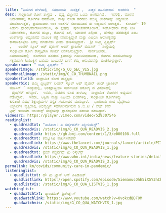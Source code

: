 ```yaml
---
title: "ಪಿಡುಗಿನ ವೇಳೆಯಲ್ಲಿ  ಸಮುದಾಯ  ಸುರಕ್ಷತೆ ,  ಎಚ್ಚರ ವಹಿಸಬೇಕಾದ  ಅಂಶಗಳು  "
desc: ಸಾಂಕ್ರಾಮಿಕ ರೋಗ ಶಾಸ್ತ್ರವು , ವೈದ್ಯ ವಿಜ್ಞಾನದ ಒಂದು ಅಂಗವಾಗಿದೆ.  ಇದರಲ್ಲಿ, ಮಾನವ
  ಜನಾಂಗಗಳಲ್ಲಿ ರೋಗಗಳ ಹರಡುವಿಕೆ, ಮತ್ತು ರೋಗ ಹರಡಲು ಮುಖ್ಯ ಅಂಶಗಳನ್ನು ಅಧ್ಯಯುನ
  ಮಾಡಲಾಗುತ್ತದೆ, ಪ್ರಮುಖವಾಗಿ ಅಂಕಿ ಅಂಶಗಳ ಸಹಾಯದಿಂದ ಈ ಅಧ್ಯಯನ ಸಾಗುತ್ತದೆ.  ಕೋವಿಡ್-‌ 19
  ಪಿಡುಗು ಪ್ರಾರಂಭವಾದಾಗಿನಿಂದಲೂ, ಈ ಕ್ಷೇತ್ರವು  ಪುನಃಚೇತನಗೊಂಡಿದೆ, ಸಂಶೋಧಕರು ಮತ್ತು ನೀತಿ
  ನಿರ್ಮಾಪಕರು, ರೋಗದ ಹುಟ್ಟು, ರೋಗವು ಏಕೆ, ಯಾವಾಗ ಎಲ್ಲಿಂದ , ಹೇಗೆಲ್ಲಾ ಹರಡುತ್ತದೆ ಎಂಬ
  ಅಂಶಗಳನ್ನು ಅಧ್ಯಯನದ ಮೂಲಕ ಪತ್ತೆ ಮಾಡುತ್ತಿದ್ದಾರೆ ಮತ್ತು ಎಲ್ಲರೂ ಆರೋಗ್ಯವನ್ನು
  ಕಾಪಾಡಿಕೊಳ್ಳಲು ಏನೆಲ್ಲ ಮಾಡಬೇಕು ಎಂದು ಚಿಂತಿಸುತ್ತಿದ್ದಾರೆ.  ಶ್ರೀ ಜಿಮ್ಮಿ ವ್ಹಿಟ್ವರ್ಥ್
  ,   ಲಂಡನ್‌ ಸ್ಕೂಲ್‌ ಆಫ್‌ ಹೈಜೀನ್‌ ಆಂಡ್‌ ಟ್ರಾಪಿಕಲ್‌ ಮೆಡಿಸಿನ್‌ ʼ ಸಂಸ್ಥೆಯಲ್ಲಿ
  ಸಾಂಕ್ರಾಮಿಕ ರೋಗ ಶಾಸ್ತ್ರಜ್ಞರಾಗಿ ಕಾರ್ಯ ನಿರ್ವಹಿಸುತ್ತಿದ್ದಾರೆ.  ಸಾರ್ವಜನಿಕರು,
  ಸಮುದಾಯದಲ್ಲಿ  ರೋಗಗಳು ಹರಡುವ ಕ್ರಮವನ್ನು ಗಮನಿಸುವುದರಿಂದ, ರೋಗದ ಹರಡುವಿಕೆಯನ್ನು
  ಸಕ್ಷಮವಾಗಿ ನಿಯಂತ್ರಿಸ ಬಹುದು ಎಂಬುದರ ಬಗಗೆ ತಮ್ಮ ಅನುಭವವನ್ನು ಹಂಚಿಕೊಳ್ಳುತ್ತಾರೆ.
speakername: " ಜಿಮ್ಮಿ ವ್ಹಿಟ್ವರ್ಥ್ "
speakerimage: /static/img/G_CO_SEC_VIS.jpg
thumbnailimage: /static/img/G_CO_THUMBNAIL.png
speakerfield: ಸಾಂಕ್ರಾಮಿಕ ರೋಗ ಶಾಸ್ತ್ರಜ್ಞರು
speakerbio: ಜಿಮ್ಮಿ ವ್ಹಿಟ್ವರ್ಥ್ ಲಂಡನ್‌ ಸ್ಕೂಲ್‌ ಆಫ್‌ ಹೈಜೀನ್‌ ಆಂಡ್‌ ಟ್ರಾಪಿಕಲ್‌
  ಮೆಡಿಸಿನ್‌ ʼ ಸಂಸ್ಥೆಯಲ್ಲಿ, ಅಂತರ್ರಾಷ್ಟ್ರೀಯ ಸಾರ್ವಜನಿಕ ಆರೋಗ್ಯ ದ ವಿಷಯದಲ್ಲಿ
   ಪ್ರೊಫೆಸರ್ ಆಗಿದ್ದಾರೆ.  ಇವರು, ಪಿಡುಗಿನ ರೂಪ ತಾಳಬಲ್ಲ  ಸಾಂಕ್ರಾಮಿಕ ರೋಗಗಳ ಅಧ್ಯಯನ
  ನೆಡೆಸಿದ್ದಾರೆ.  ಇವರು, ಆಫ್ರಿಕಾ ಮತ್ತು ಏಷಿಯಾ ಖಂಡಗಳಲ್ಲಿ, ಸಾಂಕ್ರಾಮಿಕ ರೋಗಗಳನ್ನು
  ಕುರಿತಂತೆ ವಿವಿಧ ಶಿಕ್ಷಣಕ್ರಮಗಳ ವಿಸ್ತೃತ ಸಂಶೋಧನೆ ಮಾಡಿದ್ದಾರೆ.  ಭಾರತೀಯ ಜೀವ ವೈದ್ಯಕೀಯ
  ವಿಜ್ಞಾನಿಗಳ ವೃತ್ತಿಯಲ್ಲಿ ಅಭಿವೃದ್ದಿಗೆ ಸಹಕಾರಿಯಾಗಿರುವ ಡಿ.ಬಿ.ಟಿ / ವೆಲ್ಲ್‌ ಕಮ್‌
  ಟ್ರಸ್ಟ್‌ ಇಂಡಿಯಾ ಅಲಯನ್ಸ್‌ ಸಂಸ್ಥೆಯನ್ನು ಪ್ರಾರಂಭಿಸಲು ಸಹಾಯ ಮಾಡಿದ್ದಾರೆ.
videosrc: https://player.vimeo.com/video/529307546
readinglist:
  - quadreadtxt: "ಎಬೊಲಾ: ಎ ಸರ್ವೈವರ್ಸ್‌ ಎಕ್ಸ್ಪೀರಿಯೆನ್ಸ್‌"
    quadreadvis: /static/img/G_CO_QUA_READVIS_2.jpg
    quadreadlink: https://gh.bmj.com/content/1/3/e000108.full
  - quadreadtxt: ಕಮ್ಯೂನಿಟಿ ಪಾರ್ಟಿಸಿಪೇಶನ್
    quadreadlink: https://www.thelancet.com/journals/lancet/article/PIIS0140-6736(20)31054-0/fulltext#:~:text=Such%20public%20participation%20will%20reveal,crucially%2C%20of%20building%20future%20resilience.
    quadreadvis: /static/img/G_CO_QUA_READVIS_1.jpg
  - quadreadtxt: ಫ್ರಮ್‌ ಗವ್ಹರ್ನನ್ಸ್‌ ಟು ರಿಸೈಲೆನ್ಸ್‌
    quadreadlink: https://www.who.int/india/news/feature-stories/detail/from-governance-to-community-resilience-odisha-s-response-to-covid-19
    quadreadvis: /static/img/G_CO_QUA_READVIS_3.jpg
permalink: kn/covids/community-care-in-pandemic/
listeninglist:
  - quadlisttxt: ಹೌ ಟು ಟ್ರ್ಯಾಕ್ ಆನ್‌ ಎಪಿಡೆಮಿಕ್‌
    quadlistlink: https://open.spotify.com/episode/5iemanucOhh5iX5Y2hChAH
    quadlistvis: /static/img/G_CO_QUA_LISTVIS_1.jpg
watchinglist:
  - quadwatchtxt: ಪ್ಯಾಂಡಮಿಕ್‌ ಪ್ರಿಪೇರ್ಡ್ನೆಸ್
    quadwatchlink: https://www.youtube.com/watch?v=0vokcdBDFOM
    quadwatchvis: /static/img/G_CO_QUA_WATCHVIS_1.jpg
---
```


